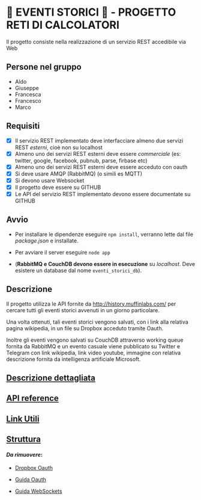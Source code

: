# 📖 EVENTI STORICI 📖 - PROGETTO RETI DI CALCOLATORI
Il progetto consiste nella realizzazione di un servizio REST accedibile via Web

## **Persone nel gruppo**
- Aldo
- Giuseppe
- Francesca
- Francesco
- Marco

## **Requisiti**
- [x] Il servizio REST implementato deve interfacciare almeno due servizi REST *esterni*, cioè non su localhost
- [x] Almeno uno dei servizi REST esterni deve essere *commerciale* (es: twitter, google, facebook, pubnub, parse, firbase etc)
- [x] Almeno uno dei servizi REST esterni deve essere acceduto con oauth
- [x] Si deve usare AMQP (RabbitMQ) (o simili es MQTT)
- [x] Si devono usare Websocket
- [x] Il progetto deve essere su GITHUB
- [x] Le API del servizio REST implementato devono essere documentate su GITHUB

## **Avvio**

- Per installare le dipendenze eseguire `npm install`, verranno lette dal file *package.json* e installate.

- Per avviare il server eseguire `node app` 

- (**RabbitMQ e CouchDB devono essere in esecuzione** su _localhost_. Deve esistere un database dal nome `eventi_storici_db`).


## **Descrizione**

Il progetto utilizza le API fornite da http://history.muffinlabs.com/ per cercare tutti gli eventi storici avvenuti in un giorno particolare.

Una volta ottenuti, tali eventi storici vengono salvati, con i link alla relativa pagina wikipedia, in un file su Dropbox acceduto tramite Oauth.

Inoltre gli eventi vengono salvati su CouchDB attraverso working queue fornita da RabbitMQ e un evento casuale viene pubblicato su Twitter e Telegram con link wikipedia, link video youtube, immagine con relativa descrizione fornita da intelligenza artificiale Microsoft.


## [Descrizione dettagliata](https://github.com/marco2012/Docker/wiki#descrizione-dettagliata)


## [**API reference**](https://github.com/marco2012/Eventi-Storici/wiki#api-utilizzate)

## [**Link Utili**](https://github.com/marco2012/Eventi-Storici/wiki#link-utili)

## [**Struttura**](https://github.com/marco2012/Eventi-Storici/wiki#struttura)




#### _Da rimuovere_:

- [Dropbox Oauth](https://www.dropbox.com/developers/documentation/http/documentation#oauth2-authorize)

- [Guida Oauth](https://www.digitalocean.com/community/tutorials/an-introduction-to-oauth-2)

- [Guida WebSockets](https://websocket.org/aboutwebsocket.html)
